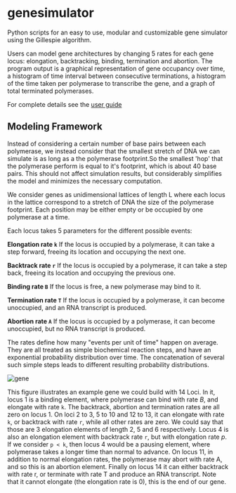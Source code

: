 # genesimulator
Python scripts for an easy to use, modular and customizable gene simulator using the Gillespie algorithm.

Users can model gene architectures by changing 5 rates for each gene locus: elongation, backtracking, binding, termination and abortion. The program output is a graphical representation of gene occupancy over time, a histogram of time interval between consecutive terminations, a histogram of the time taken per polymerase to transcribe the gene, and a graph of total terminated polymerases.

For complete details see the [user guide](https://github.com/Munfred/genesimulator/blob/master/Gene_Simulator%20(2).pdf)


## Modeling Framework

Instead of considering a certain number of base pairs between each polymerase, we instead consider that the smallest stretch of DNA we can simulate is as long as a the polymerase footprint.So the smallest 'hop' that the polymerase perform is equal to it's footprint, which is about 40 base pairs. This should not affect simulation results, but considerably simplifies the model and minimizes the necessary computation. 

We consider genes as unidimensional lattices of length L where each locus in the lattice correspond to a stretch of DNA the size of the polymerase footprint.  Each position may be either empty or be occupied by one polymerase at a time.  

Each locus takes 5 parameters for the different possible events:

**Elongation rate `k`** If the locus is occupied by a polymerase, it can take a step forward, freeing its location and occupying the next one.

**Backtrack rate `r`** If the locus is occupied by a polymerase, it can take a step back, freeing its location and occupying the previous one.

**Binding rate `B`** If the locus is free, a new polymerase may bind to it. 

**Termination rate `T`**  If the locus is occupied by a polymerase, it can become unoccupied, and an RNA transcript is produced. 

**Abortion rate `A`** If the locus is occupied by a polymerase, it can become unoccupied, but no RNA transcript is produced. 

The rates define how many "events per unit of time" happen on average. They are all treated as simple biochemical reaction steps, and have an exponential probability distribution over time. The concatenation of several such simple steps leads to different resulting probability distributions.    


![gene](https://user-images.githubusercontent.com/12504176/49692809-3d3d1400-fb18-11e8-99e6-42a3ae18c2f4.png)

This figure illustrates an example gene we could build with 14 Loci. In it, locus 1 is a binding element, where polymerase can bind with rate $B$, and elongate with rate `k`. The backtrack, abortion and termination rates are all zero on locus 1. On loci 2 to 3, 5 to 10 and 12 to 13, it can elongate with rate `k`, or backtrack with rate `r`, while all other rates are zero. We could say that those are 3 elongation elements of length 2, 5 and 6 respectively. Locus 4 is also an elongation element with backtrack rate `r`, but with elongation rate $p$. If we consider `p < k`, then locus 4 would be a pausing element, where polymerase takes a longer time than normal to advance. On locus 11, in addition to normal elongation rates, the polymerase may abort with rate A, and so this is an abortion element.  Finally on locus 14 it can either backtrack with rate r, or terminate with rate T and produce an RNA transcript. Note that it cannot elongate (the elongation rate is 0), this is the end of our gene. 
